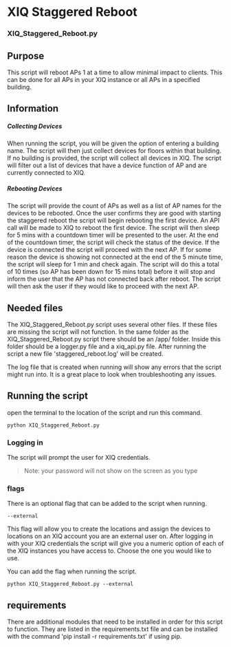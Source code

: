 # XIQ Staggered Reboot
### XIQ_Staggered_Reboot.py
## Purpose
This script will reboot APs 1 at a time to allow minimal impact to clients. This can be done for all APs in your XIQ instance or all APs in a specified building.

## Information
##### Collecting Devices
When running the script, you will be given the option of entering a building name. The script will then just collect devices for floors within that building. If no building is provided, the script will collect all devices in XIQ. The script will filter out a list of devices that have a device function of AP and are currently connected to XIQ. 

##### Rebooting Devices
The script will provide the count of APs as well as a list of AP names for the devices to be rebooted. Once the user confirms they are good with starting the staggered reboot the script will begin rebooting the first device. An API call will be made to XIQ to reboot the first device. The script will then sleep for 5 mins with a countdown timer will be presented to the user. At the end of the countdown timer, the script will check the status of the device. If the device is connected the script will proceed with the next AP.
If for some reason the device is showing not connected at the end of the 5 minute time, the script will sleep for 1 min and check again. The script will do this a total of 10 times (so AP has been down for 15 mins total) before it will stop and inform the user that the AP has not connected back after reboot. The script will then ask the user if they would like to proceed with the next AP.

## Needed files
The XIQ_Staggered_Reboot.py script uses several other files. If these files are missing the script will not function.
In the same folder as the XIQ_Staggered_Reboot.py script there should be an /app/ folder. Inside this folder should be a logger.py file and a xiq_api.py file. After running the script a new file 'staggered_reboot.log' will be created.

The log file that is created when running will show any errors that the script might run into. It is a great place to look when troubleshooting any issues.

## Running the script
open the terminal to the location of the script and run this command.

```
python XIQ_Staggered_Reboot.py
```
### Logging in
The script will prompt the user for XIQ credentials.
>Note: your password will not show on the screen as you type

### flags
There is an optional flag that can be added to the script when running.
```
--external
```
This flag will allow you to create the locations and assign the devices to locations on an XIQ account you are an external user on. After logging in with your XIQ credentials the script will give you a numeric option of each of the XIQ instances you have access to. Choose the one you would like to use.

You can add the flag when running the script.
```
python XIQ_Staggered_Reboot.py --external
```
## requirements
There are additional modules that need to be installed in order for this script to function. They are listed in the requirements.txt file and can be installed with the command 'pip install -r requirements.txt' if using pip.